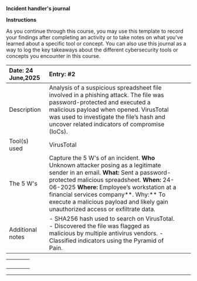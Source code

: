 **Incident handler's journal**

**Instructions**

As you continue through this course, you may use this template to record your findings after completing an activity or to take notes on what you've learned about a specific tool or concept. You can also use this journal as a way to log the key takeaways about the different cybersecurity tools or concepts you encounter in this course.

| Date: 24 June,2025 | Entry: \#2 |  |  |
| :---- | :---- | ----- | ----- |
| Description | Analysis of a suspicious spreadsheet file involved in a phishing attack. The file was password-protected and executed a malicious payload when opened. VirusTotal was used to investigate the file’s hash and uncover related indicators of compromise (IoCs). |  |  |
| Tool(s) used | VirusTotal |  |  |
| The 5 W's  | Capture the 5 W's of an incident. **Who** Unknown attacker posing as a legitimate sender in an email. **What:** Sent a password-protected malicious spreadsheet. **When:** 24-06-2025 **Where:** Employee’s workstation at a financial services company**. Why:** To execute a malicious payload and likely gain unauthorized access or exfiltrate data. |  |  |
| Additional notes | \- SHA256 hash used to search on VirusTotal. \- Discovered the file was flagged as malicious by multiple antivirus vendors. \- Classified indicators using the Pyramid of Pain. |  |  |

|  |  |  |  |
| :---- | :---- | ----- | ----- |
|  |  |  |  |
|  |  |  |  |
|  |  |  |  |
|  |  |  |  |

---

